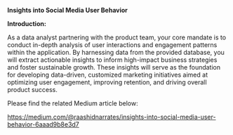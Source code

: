 **Insights into Social Media User Behavior**


**Introduction:**


As a data analyst partnering with the product team, your core mandate is to conduct in-depth analysis of user interactions and engagement patterns within the application. By harnessing data from the provided database, you will extract actionable insights to inform high-impact business strategies and foster sustainable growth. These insights will serve as the foundation for developing data-driven, customized marketing initiatives aimed at optimizing user engagement, improving retention, and driving overall product success.


Please find the related Medium article below:




https://medium.com/@raashidnarrates/insights-into-social-media-user-behavior-6aaad9b8e3d7
